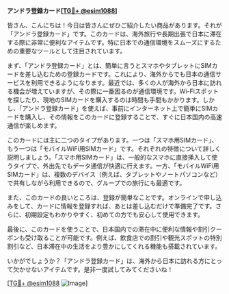 **アンドラ登録カード[[TG💪+ @esim1088](https://t.me/s/esim1088)]**

皆さん、こんにちは！今日は皆さんにぜひご紹介したい商品があります。それが「アンドラ登録カード」です。このカードは、海外旅行や長期出張で日本に滞在する際に非常に便利なアイテムです。特に日本での通信環境をスムーズにするための重要なツールとして注目されています。

まず、「アンドラ登録カード」とは、簡単に言うとスマホやタブレットにSIMカードを差し込むための登録カードです。これにより、海外からでも日本の通信サービスを利用できるようになります。最近では、多くの人が海外から日本に訪れる機会が増えていますが、その際に一番困るのが通信環境です。Wi-Fiスポットを探したり、現地のSIMカードを購入するのは時間も手間もかかります。しかし、「アンドラ登録カード」を使えば、事前にインターネット上で簡単にSIMカードを購入し、その情報をこのカードに登録することで、すぐに日本国内の高速通信が楽しめます。

このカードには主に二つのタイプがあります。一つは「スマホ用SIMカード」、もう一つは「モバイルWiFi用SIMカード」です。それぞれの特徴について詳しく説明しましょう。「スマホ用SIMカード」は、一般的なスマホに直接挿入して使うタイプで、外出先でもデータ通信が快適に行えます。一方、「モバイルWiFi用SIMカード」は、複数のデバイス（例えば、タブレットやノートパソコンなど）で共有しながら利用できるので、グループでの旅行にも最適です。

また、このカードの良いところは、登録が簡単なことです。オンラインで申し込みをして、カードに情報を登録すれば、あとは差し込むだけで準備完了です。さらに、初期設定もわかりやすく、初めての方でも安心して使用できます。

最後に、このカードを使うことで、日本国内での滞在中に便利な情報や割引クーポンも受け取ることが可能です。例えば、飲食店での割引や観光スポットの特別割引など、日本滞在中の生活をより豊かにしてくれる機能も搭載されています。

いかがでしょうか？「アンドラ登録カード」は、海外から日本に訪れる方にとって欠かせないアイテムです。是非一度試してみてくださいね！

[[TG💪+ @esim1088](https://t.me/s/esim1088) ![Image](https://i.postimg.cc/Y0z9fWf4/image.png)]